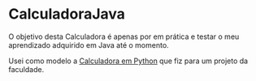 # CalculadoraJava
O objetivo desta Calculadora é apenas por em prática e testar o meu aprendizado adquirido em Java até o momento.

Usei como modelo a [Calculadora em Python](https://github.com/narahsouza/Calculadora) que fiz para um projeto da faculdade.
